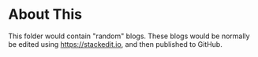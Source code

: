 # About This

This folder would contain "random" blogs. These blogs would be normally be edited using https://stackedit.io, and then published to GitHub.
